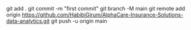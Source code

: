 git add .
git commit -m "first commit"
git branch -M main
git remote add origin https://github.com/HabibiGirum/AlphaCare-Insurance-Solutions-data-analytics.git
git push -u origin main
